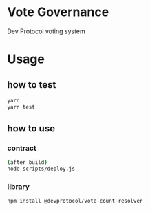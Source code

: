 # Vote Governance

Dev Protocol voting system

# Usage

## how to test

```bash
yarn
yarn test
```

## how to use

### contract

```bash
(after build)
node scripts/deploy.js
```

### library

```bash
npm install @devprotocol/vote-count-resolver
```
